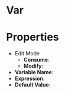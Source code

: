 # Var


# Properties

- Edit Mode
  - **Consume**: <desc>
  - **Modify**: <desc>
- **Variable Name**: 
- **Expression**: 
- **Default Value**: 



